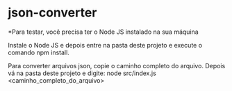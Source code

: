 # json-converter


*Para testar, você precisa ter o Node JS instalado na sua máquina

Instale o Node JS e depois entre na pasta deste projeto e execute o comando npm install.

Para converter arquivos json, copie o caminho completo do arquivo. Depois vá na pasta deste projeto e digite: node src/index.js <caminho_completo_do_arquivo>
